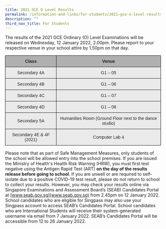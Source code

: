 ```yaml
---
title: 2021 GCE O Level Results
permalink: /information-and-links/for-students/2021-gce-o-level-results
description: ""
third_nav_title: For Students
---
```

The results of the 2021 GCE Ordinary (O) Level Examinations will be released on Wednesday, 12 January 2022, 2.00pm. Please report to your respective venue in your school attire by 1.50pm on that day.  

<style type="text/css">
.tg  {border-collapse:collapse;border-spacing:0;}
.tg td{border-color:black;border-style:solid;border-width:1px;font-family:Arial, sans-serif;font-size:14px;
  overflow:hidden;padding:10px 5px;word-break:normal;}
.tg th{border-color:black;border-style:solid;border-width:1px;font-family:Arial, sans-serif;font-size:14px;
  font-weight:normal;overflow:hidden;padding:10px 5px;word-break:normal;}
.tg .tg-dwlh{background-color:#B0B0B0;color:#222;font-weight:bold;text-align:center;vertical-align:middle}
.tg .tg-ku5w{background-color:#EAEAEA;color:#222;text-align:center;vertical-align:middle}
</style>
<table class="tg">
<thead>
  <tr>
    <th class="tg-dwlh"><span style="color:#222;background-color:#B0B0B0">Class</span></th>
    <th class="tg-dwlh"><span style="color:#222;background-color:#B0B0B0">Venue</span></th>
  </tr>
</thead>
<tbody>
  <tr>
    <td class="tg-ku5w"><span style="color:#222;background-color:#EAEAEA">Secondary 4A</span></td>
    <td class="tg-ku5w"><span style="color:#222;background-color:#EAEAEA">G1 – 05</span><br></td>
  </tr>
  <tr>
    <td class="tg-ku5w"><span style="color:#222;background-color:#EAEAEA">Secondary 4B</span></td>
    <td class="tg-ku5w"><span style="color:#222;background-color:#EAEAEA">G1 – 06</span><br></td>
  </tr>
  <tr>
    <td class="tg-ku5w"><span style="color:#222;background-color:#EAEAEA">Secondary 4C</span></td>
    <td class="tg-ku5w"><span style="color:#222;background-color:#EAEAEA">G1 – 07</span></td>
  </tr>
  <tr>
    <td class="tg-ku5w"><span style="color:#222;background-color:#EAEAEA">Secondary 4D </span></td>
    <td class="tg-ku5w"><span style="color:#222;background-color:#EAEAEA">G1 – 08</span><br></td>
  </tr>
  <tr>
    <td class="tg-ku5w"><span style="color:#222;background-color:#EAEAEA">Secondary 5A </span></td>
    <td class="tg-ku5w"><span style="color:#222;background-color:#EAEAEA">Humanities Room (Ground Floor next to the dance studio) </span></td>
  </tr>
  <tr>
    <td class="tg-ku5w"><span style="color:#222;background-color:#EAEAEA">Secondary 4E &amp; 4F (2021) </span></td>
    <td class="tg-ku5w"><span style="color:#222;background-color:#EAEAEA">Computer Lab 4</span></td>
  </tr>
</tbody>
</table>

Please note that as part of Safe Management Measures, only students of the school will be allowed entry into the school premises. If you are issued the Ministry of Health's Health Risk Warning (HRW), you must first test negative using the Antigen Rapid Test (ART) **on the day of the results release before going to school**. If you are unwell or are required to self-isolate due to a positive COVID-19 test result, please do not return to school to collect your results. However, you may check your results online via Singapore Examinations and Assessment Board’s (SEAB) Candidates Portal at [www.seab.gov.sg](www.seab.gov.sg) from 2.45pm on 12 January 2022. School candidates who are eligible for Singpass may also use your Singpass account to access SEAB’s Candidates Portal. School candidates who are International Students will receive their system-generated username via email from 7 January 2022. SEAB’s Candidates Portal will be accessible from 12 to 26 January 2022.